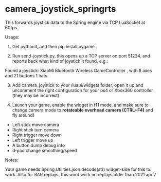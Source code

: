# camera_joystick_springrts

This forwards joystick data to the Spring engine via TCP LuaSocket at 60fps. 

Usage:

1. Get python3, and then pip install pygame.

2. Run send-joystick.py, this opens up a TCP server on port 51234, and reports back what kind of joystick it found, e.g.:

Found a joystick: XiaoMi Bluetooth Wireless GameController , with 8 axes and 21 buttons 1 hats

3. Add camera_joystick to your /luaui/widgets folder, open it up and uncomment the right configuration for your ps4 or Xbox360 controller (they may be incorrect)

4. Launch your game, enable the widget in f11 mode, and make sure to change camera mode to **rotateable overhead camera (CTRL+F4)** and fly around!


- Left stick move camera 
- Right stick turn camera
- Right trigger move down
- Left trigger move up
- A button dump debug info
- d-pad change smoothing/speed

Notes:

Your game needs  Spring.Utilities.json.decode(str) widget-side for this to work.
Also for BAR replays, this wont work on replays older than 2021 apr 7
